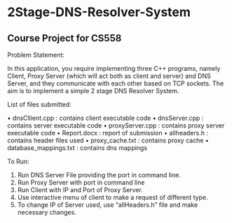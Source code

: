 # 2Stage-DNS-Resolver-System
Course Project for CS558 
-----------------------------------------------------------------------------------------------------------
Problem Statement:

In this application, you require implementing three C++ programs, namely Client, Proxy Server
(which will act both as client and server) and DNS Server, and they communicate with each other
based on TCP sockets. The aim is to implement a simple 2 stage DNS Resolver System.

List of files submitted:

• dnsCllient.cpp : contains client executable code
• dnsServer.cpp : contains server executable code
• proxyServer.cpp : contains proxy server executable code
• Report.docx : report of submission
• allheaders.h : contains header files used
• proxy_cache.txt : contains proxy cache
• database_mappings.txt : contains dns mappings

To Run:

1. Run DNS Server File providing the port in command line.
2. Run Proxy Server with port in command line
3. Run Client with IP and Port of Proxy Server.
4. Use interactive menu of client to make a request of different type.
5. To change IP of Server used, use “allHeaders.h” file and make necessary changes.

